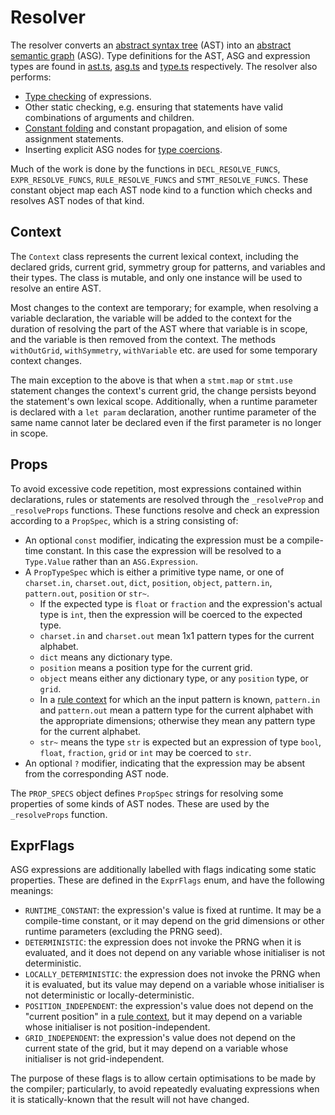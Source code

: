 # Resolver

The resolver converts an [abstract syntax tree](https://en.wikipedia.org/wiki/Abstract_syntax_tree) (AST) into an [abstract semantic graph](https://en.wikipedia.org/wiki/Abstract_semantic_graph) (ASG). Type definitions for the AST, ASG and expression types are found in [ast.ts](../src/compiler/ast.ts), [asg.ts](../src/compiler/asg.ts) and [type.ts](../src/compiler/type.ts) respectively. The resolver also performs:

- [Type checking](https://en.wikipedia.org/wiki/Type_system#Static_type_checking) of expressions.
- Other static checking, e.g. ensuring that statements have valid combinations of arguments and children.
- [Constant folding](https://en.wikipedia.org/wiki/Constant_folding) and constant propagation, and elision of some assignment statements.
- Inserting explicit ASG nodes for [type coercions](../doc/types.md#type-coercion).

Much of the work is done by the functions in `DECL_RESOLVE_FUNCS`, `EXPR_RESOLVE_FUNCS`, `RULE_RESOLVE_FUNCS` and `STMT_RESOLVE_FUNCS`. These constant object map each AST node kind to a function which checks and resolves AST nodes of that kind.


## Context

The `Context` class represents the current lexical context, including the declared grids, current grid, symmetry group for patterns, and variables and their types. The class is mutable, and only one instance will be used to resolve an entire AST.

Most changes to the context are temporary; for example, when resolving a variable declaration, the variable will be added to the context for the duration of resolving the part of the AST where that variable is in scope, and the variable is then removed from the context. The methods `withOutGrid`, `withSymmetry`, `withVariable` etc. are used for some temporary context changes.

The main exception to the above is that when a `stmt.map` or `stmt.use` statement changes the context's current grid, the change persists beyond the statement's own lexical scope. Additionally, when a runtime parameter is declared with a `let param` declaration, another runtime parameter of the same name cannot later be declared even if the first parameter is no longer in scope.


## Props

To avoid excessive code repetition, most expressions contained within declarations, rules or statements are resolved through the `_resolveProp` and `_resolveProps` functions. These functions resolve and check an expression according to a `PropSpec`, which is a string consisting of:

- An optional `const` modifier, indicating the expression must be a compile-time constant. In this case the expression will be resolved to a `Type.Value` rather than an `ASG.Expression`.
- A `PropTypeSpec` which is either a primitive type name, or one of `charset.in`, `charset.out`, `dict`, `position`, `object`, `pattern.in`, `pattern.out`, `position` or `str~`.
  - If the expected type is `float` or `fraction` and the expression's actual type is `int`, then the expression will be coerced to the expected type.
  - `charset.in` and `charset.out` mean 1x1 pattern types for the current alphabet.
  - `dict` means any dictionary type.
  - `position` means a position type for the current grid.
  - `object` means either any dictionary type, or any `position` type, or `grid`.
  - In a [rule context](../doc/rules.md#rule-contexts) for which an the input pattern is known, `pattern.in` and `pattern.out` mean a pattern type for the current alphabet with the appropriate dimensions; otherwise they mean any pattern type for the current alphabet.
  - `str~` means the type `str` is expected but an expression of type `bool`, `float`, `fraction`, `grid` or `int` may be coerced to `str`.
- An optional `?` modifier, indicating that the expression may be absent from the corresponding AST node.

The `PROP_SPECS` object defines `PropSpec` strings for resolving some properties of some kinds of AST nodes. These are used by the `_resolveProps` function.


## ExprFlags

ASG expressions are additionally labelled with flags indicating some static properties. These are defined in the `ExprFlags` enum, and have the following meanings:

- `RUNTIME_CONSTANT`: the expression's value is fixed at runtime. It may be a compile-time constant, or it may depend on the grid dimensions or other runtime parameters (excluding the PRNG seed).
- `DETERMINISTIC`: the expression does not invoke the PRNG when it is evaluated, and it does not depend on any variable whose initialiser is not deterministic.
- `LOCALLY_DETERMINISTIC`: the expression does not invoke the PRNG when it is evaluated, but its value may depend on a variable whose initialiser is not deterministic or locally-deterministic.
- `POSITION_INDEPENDENT`: the expression's value does not depend on the "current position" in a [rule context](../doc/rules.md#rule-contexts), but it may depend on a variable whose initialiser is not position-independent.
- `GRID_INDEPENDENT`: the expression's value does not depend on the current state of the grid, but it may depend on a variable whose initialiser is not grid-independent.

The purpose of these flags is to allow certain optimisations to be made by the compiler; particularly, to avoid repeatedly evaluating expressions when it is statically-known that the result will not have changed.
